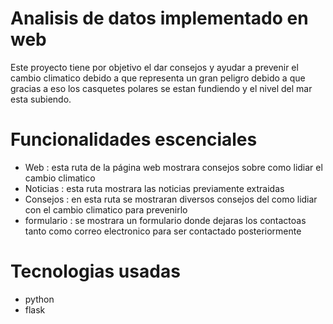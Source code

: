 # Analisis de datos implementado en web

Este proyecto tiene por objetivo el dar consejos y ayudar a prevenir el cambio climatico debido a que representa un gran peligro debido a que gracias a eso los casquetes polares se estan fundiendo y el nivel del mar esta subiendo.


# Funcionalidades escenciales

- Web : esta ruta de la página web mostrara consejos sobre como lidiar el cambio climatico
- Noticias : esta ruta mostrara las noticias previamente extraidas
- Consejos : en esta ruta se mostraran diversos consejos del como lidiar con el cambio climatico para prevenirlo
- formulario : se mostrara un formulario donde dejaras los contactoas tanto como correo electronico para ser contactado posteriormente


#  Tecnologias usadas

- python
- flask
